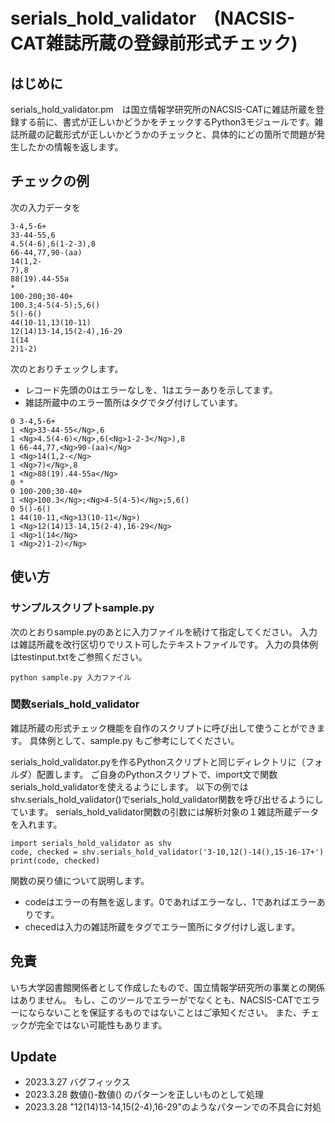 # serials_hold_validator　(NACSIS-CAT雑誌所蔵の登録前形式チェック)

## はじめに
serials_hold_validator.pm　は国立情報学研究所のNACSIS-CATに雑誌所蔵を登録する前に、書式が正しいかどうかをチェックするPython3モジュールです。雑誌所蔵の記載形式が正しいかどうかのチェックと、具体的にどの箇所で問題が発生したかの情報を返します。

## チェックの例
次の入力データを
```
3-4,5-6+
33-44-55,6
4.5(4-6),6(1-2-3),8
66-44,77,90-(aa)
14(1,2-
7),8
88(19).44-55a
*
100-200;30-40+
100.3;4-5(4-5);5,6()
5()-6()
44(10-11,13(10-11)
12(14)13-14,15(2-4),16-29
1(14
2)1-2)
```
次のとおりチェックします。
- レコード先頭の0はエラーなしを、1はエラーありを示してます。
- 雑誌所蔵中のエラー箇所は<Ng>タグでタグ付けしています。
```
0 3-4,5-6+
1 <Ng>33-44-55</Ng>,6
1 <Ng>4.5(4-6)</Ng>,6(<Ng>1-2-3</Ng>),8
1 66-44,77,<Ng>90-(aa)</Ng>
1 <Ng>14(1,2-</Ng>
1 <Ng>7)</Ng>,8
1 <Ng>88(19).44-55a</Ng>
0 *
0 100-200;30-40+
1 <Ng>100.3</Ng>;<Ng>4-5(4-5)</Ng>;5,6()
0 5()-6()
1 44(10-11,<Ng>13(10-11</Ng>)
1 <Ng>12(14)13-14,15(2-4),16-29</Ng>
1 <Ng>1(14</Ng>
1 <Ng>2)1-2)</Ng>
```

## 使い方
### サンプルスクリプトsample.py
次のとおりsample.pyのあとに入力ファイルを続けて指定してください。
入力は雑誌所蔵を改行区切りでリスト可したテキストファイルです。
入力の具体例はtestinput.txtをご参照ください。
```
python sample.py 入力ファイル
```
### 関数serials_hold_validator
雑誌所蔵の形式チェック機能を自作のスクリプトに呼び出して使うことができます。
具体例として、sample.py もご参考にしてください。

serials_hold_validator.pyを作るPythonスクリプトと同じディレクトリに（フォルダ）配置します。
ご自身のPythonスクリプトで、import文で関数serials_hold_validatorを使えるようにします。
以下の例ではshv.serials_hold_validator()でserials_hold_validator関数を呼び出せるようにしています。
serials_hold_validator関数の引数には解析対象の１雑誌所蔵データを入れます。
```
import serials_hold_validator as shv
code, checked = shv.serials_hold_validator('3-10,12()-14(),15-16-17+')
print(code, checked)
```
関数の戻り値について説明します。
- codeはエラーの有無を返します。0であればエラーなし、1であればエラーありです。
- checedは入力の雑誌所蔵を<Ng>タグでエラー箇所にタグ付けし返します。

## 免責
いち大学図書館関係者として作成したもので、国立情報学研究所の事業との関係はありません。
もし、このツールでエラーがでなくとも、NACSIS-CATでエラーにならないことを保証するものではないことはご承知ください。
また、チェックが完全ではない可能性もあります。

## Update
- 2023.3.27 バグフィックス
- 2023.3.28 数値()-数値() のパターンを正しいものとして処理
- 2023.3.28 "12(14)13-14,15(2-4),16-29"のようなパターンでの不具合に対処
